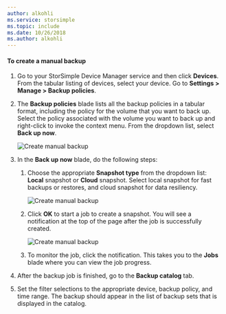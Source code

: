 ```yaml
---
author: alkohli
ms.service: storsimple
ms.topic: include
ms.date: 10/26/2018
ms.author: alkohli
---
```


<!--author=alkohli last changed: 01/20/2017-->

#### To create a manual backup

1. Go to your StorSimple Device Manager service and then click **Devices**. From the tabular listing of devices, select your device. Go to **Settings > Manage > Backup policies**.

2. The **Backup policies** blade lists all the backup policies in a tabular format, including the policy for the volume that you want to back up. Select the policy associated with the volume you want to back up and right-click to invoke the context menu. From the dropdown list, select **Back up now**.

    ![Create manual backup](./media/storsimple-8000-create-manual-backup/createmanualbu1.png)

3. In the **Back up now** blade, do the following steps:

    1. Choose the appropriate **Snapshot type** from the dropdown list: **Local** snapshot or **Cloud** snapshot. Select local snapshot for fast backups or restores, and cloud snapshot for data resiliency.

        ![Create manual backup](./media/storsimple-8000-create-manual-backup/createmanualbu2.png)

    2. Click **OK** to start a job to create a snapshot. You will see a notification at the top of the page after the job is successfully created.

        ![Create manual backup](./media/storsimple-8000-create-manual-backup/createmanualbu4.png)

    3. To monitor the job, click the notification. This takes you to the **Jobs** blade where you can view the job progress.


5. After the backup job is finished, go to the **Backup catalog** tab.

6. Set the filter selections to the appropriate device, backup policy, and time range. The backup should appear in the list of backup sets that is displayed in the catalog.

